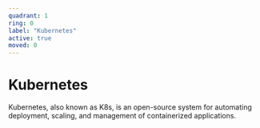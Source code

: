 ```yaml
---
quadrant: 1
ring: 0
label: "Kubernetes"
active: true
moved: 0
---
```

# Kubernetes

Kubernetes, also known as K8s, is an open-source system for automating deployment, scaling, and management of
containerized applications.
